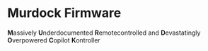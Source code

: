 # Murdock Firmware

**M**assively **U**nderdocumented **R**emotecontrolled and **D**evastatingly **O**verpowered **C**opilot **K**ontroller
